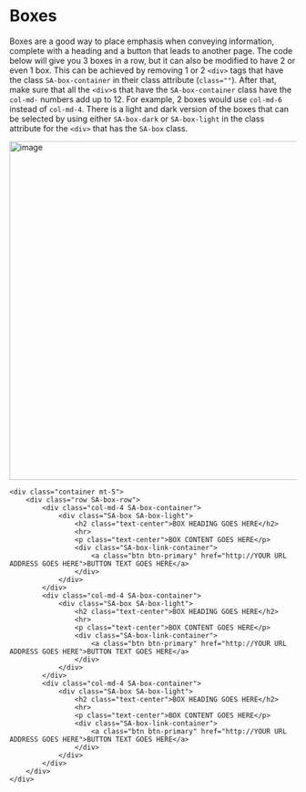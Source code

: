 # Boxes

Boxes are a good way to place emphasis when conveying information, complete with a heading and a button that leads to another page. The code below will give you 3 boxes in a row, but it can also be modified to have 2 or even 1 box. This can be achieved by removing 1 or 2 `<div>` tags that have the class `SA-box-container` in their class attribute (`class=""`). After that, make sure that all the `<div>`s that have the `SA-box-container` class have the `col-md-` numbers add up to 12. For example, 2 boxes would use `col-md-6` instead of `col-md-4`. There is a light and dark version of the boxes that can be selected by using either `SA-box-dark` or `SA-box-light` in the class attribute for the `<div>` that has the `SA-box` class.

<img width="1434" height="594" alt="image" src="https://github.com/user-attachments/assets/6319b1a5-b363-408d-92cd-a094fbe17a15" />

```
<div class="container mt-5">
    <div class="row SA-box-row">
        <div class="col-md-4 SA-box-container">
            <div class="SA-box SA-box-light">
                <h2 class="text-center">BOX HEADING GOES HERE</h2>
                <hr>
                <p class="text-center">BOX CONTENT GOES HERE</p>
                <div class="SA-box-link-container">
                    <a class="btn btn-primary" href="http://YOUR URL ADDRESS GOES HERE">BUTTON TEXT GOES HERE</a>
                </div>
            </div>
        </div>
        <div class="col-md-4 SA-box-container">
            <div class="SA-box SA-box-light">
                <h2 class="text-center">BOX HEADING GOES HERE</h2>
                <hr>
                <p class="text-center">BOX CONTENT GOES HERE</p>
                <div class="SA-box-link-container">
                    <a class="btn btn-primary" href="http://YOUR URL ADDRESS GOES HERE">BUTTON TEXT GOES HERE</a>
                </div>
            </div>
        </div>
        <div class="col-md-4 SA-box-container">
            <div class="SA-box SA-box-light">
                <h2 class="text-center">BOX HEADING GOES HERE</h2>
                <hr>
                <p class="text-center">BOX CONTENT GOES HERE</p>
                <div class="SA-box-link-container">
                    <a class="btn btn-primary" href="http://YOUR URL ADDRESS GOES HERE">BUTTON TEXT GOES HERE</a>
                </div>
            </div>
        </div>
    </div>
</div>
```
